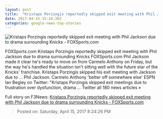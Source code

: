 ```yaml
---
layout: post
title:  "Kristaps Porzingis reportedly skipped exit meeting with Phil Jackson due to drama surrounding Knicks - FOXSports.com"
date: 2017-04-15 15:24:26Z
categories: google-news-top-stories
---
```


![Kristaps Porzingis reportedly skipped exit meeting with Phil Jackson due to drama surrounding Knicks - FOXSports.com](http://b.fssta.com/uploads/2017/04/porzingis-phil.vresize.1200.630.high.0.jpg)

FOXSports.com Kristaps Porzingis reportedly skipped exit meeting with Phil Jackson due to drama surrounding Knicks FOXSports.com Phil Jackson made it clear he's ready to move on from Carmelo Anthony on Friday, but the way he's handled the situation isn't sitting well with the future star of the Knicks' franchise. Kristaps Porzingis skipped his exit meeting with Jackson due to ... Phil Jackson: Carmelo Anthony 'better off somewhere else' ESPN Ian Begley on Twitter: "Kristaps Porzingis skipped exit meetings due to frustration over dysfunction, drama ... Twitter all 180 news articles »


Full story on F3News: [Kristaps Porzingis reportedly skipped exit meeting with Phil Jackson due to drama surrounding Knicks - FOXSports.com](http://www.f3nws.com/n/kNRe3F)

> Posted on: Saturday, April 15, 2017 8:24:26 PM
